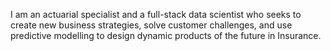 I am an actuarial specialist and a full-stack data scientist who seeks to create new business strategies, solve customer challenges, and use predictive modelling to design dynamic products of the future in Insurance.
